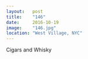 ```yaml
---
layout:   post
title:    "146"
date:     2016-10-19
image:    "146.jpg"
location: "West Village, NYC"
---
```


Cigars and Whisky
